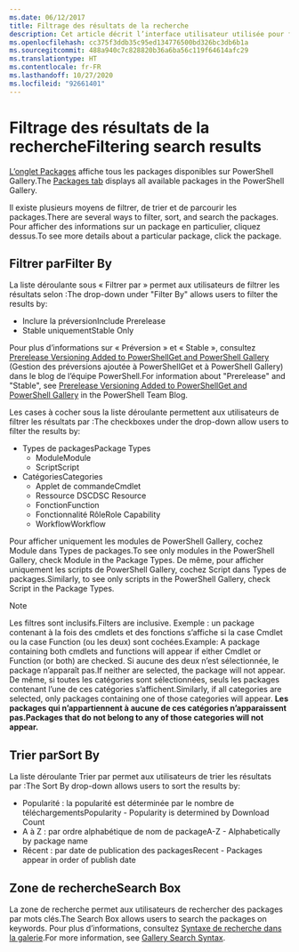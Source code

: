```yaml
---
ms.date: 06/12/2017
title: Filtrage des résultats de la recherche
description: Cet article décrit l’interface utilisateur utilisée pour filtrer le contenu dans PowerShell Gallery.
ms.openlocfilehash: cc375f3ddb35c95ed134776500bd326bc3db6b1a
ms.sourcegitcommit: 488a940c7c828820b36a6ba56c119f64614afc29
ms.translationtype: HT
ms.contentlocale: fr-FR
ms.lasthandoff: 10/27/2020
ms.locfileid: "92661401"
---
```

# <a name="filtering-search-results"></a><span data-ttu-id="e4175-103">Filtrage des résultats de la recherche</span><span class="sxs-lookup"><span data-stu-id="e4175-103">Filtering search results</span></span>

<span data-ttu-id="e4175-104">[L’onglet Packages](https://www.powershellgallery.com/packages) affiche tous les packages disponibles sur PowerShell Gallery.</span><span class="sxs-lookup"><span data-stu-id="e4175-104">The [Packages tab](https://www.powershellgallery.com/packages) displays all available packages in the PowerShell Gallery.</span></span>

<span data-ttu-id="e4175-105">Il existe plusieurs moyens de filtrer, de trier et de parcourir les packages.</span><span class="sxs-lookup"><span data-stu-id="e4175-105">There are several ways to filter, sort, and search the packages.</span></span> <span data-ttu-id="e4175-106">Pour afficher des informations sur un package en particulier, cliquez dessus.</span><span class="sxs-lookup"><span data-stu-id="e4175-106">To see more details about a particular package, click the package.</span></span>

## <a name="filter-by"></a><span data-ttu-id="e4175-107">Filtrer par</span><span class="sxs-lookup"><span data-stu-id="e4175-107">Filter By</span></span>

<span data-ttu-id="e4175-108">La liste déroulante sous « Filtrer par » permet aux utilisateurs de filtrer les résultats selon :</span><span class="sxs-lookup"><span data-stu-id="e4175-108">The drop-down under "Filter By" allows users to filter the results by:</span></span>

- <span data-ttu-id="e4175-109">Inclure la préversion</span><span class="sxs-lookup"><span data-stu-id="e4175-109">Include Prerelease</span></span>
- <span data-ttu-id="e4175-110">Stable uniquement</span><span class="sxs-lookup"><span data-stu-id="e4175-110">Stable Only</span></span>

<span data-ttu-id="e4175-111">Pour plus d’informations sur « Préversion » et « Stable », consultez [Prerelease Versioning Added to PowerShellGet and PowerShell Gallery](https://blogs.msdn.microsoft.com/powershell/2017/12/05/prerelease-versioning-added-to-powershellget-and-powershell-gallery/) (Gestion des préversions ajoutée à PowerShellGet et à PowerShell Gallery) dans le blog de l’équipe PowerShell.</span><span class="sxs-lookup"><span data-stu-id="e4175-111">For information about "Prerelease" and "Stable", see [Prerelease Versioning Added to PowerShellGet and PowerShell Gallery](https://blogs.msdn.microsoft.com/powershell/2017/12/05/prerelease-versioning-added-to-powershellget-and-powershell-gallery/) in the PowerShell Team Blog.</span></span>

<span data-ttu-id="e4175-112">Les cases à cocher sous la liste déroulante permettent aux utilisateurs de filtrer les résultats par :</span><span class="sxs-lookup"><span data-stu-id="e4175-112">The checkboxes under the drop-down allow users to filter the results by:</span></span>

- <span data-ttu-id="e4175-113">Types de packages</span><span class="sxs-lookup"><span data-stu-id="e4175-113">Package Types</span></span>
  - <span data-ttu-id="e4175-114">Module</span><span class="sxs-lookup"><span data-stu-id="e4175-114">Module</span></span>
  - <span data-ttu-id="e4175-115">Script</span><span class="sxs-lookup"><span data-stu-id="e4175-115">Script</span></span>
- <span data-ttu-id="e4175-116">Catégories</span><span class="sxs-lookup"><span data-stu-id="e4175-116">Categories</span></span>
  - <span data-ttu-id="e4175-117">Applet de commande</span><span class="sxs-lookup"><span data-stu-id="e4175-117">Cmdlet</span></span>
  - <span data-ttu-id="e4175-118">Ressource DSC</span><span class="sxs-lookup"><span data-stu-id="e4175-118">DSC Resource</span></span>
  - <span data-ttu-id="e4175-119">Fonction</span><span class="sxs-lookup"><span data-stu-id="e4175-119">Function</span></span>
  - <span data-ttu-id="e4175-120">Fonctionnalité Rôle</span><span class="sxs-lookup"><span data-stu-id="e4175-120">Role Capability</span></span>
  - <span data-ttu-id="e4175-121">Workflow</span><span class="sxs-lookup"><span data-stu-id="e4175-121">Workflow</span></span>

<span data-ttu-id="e4175-122">Pour afficher uniquement les modules de PowerShell Gallery, cochez Module dans Types de packages.</span><span class="sxs-lookup"><span data-stu-id="e4175-122">To see only modules in the PowerShell Gallery, check Module in the Package Types.</span></span> <span data-ttu-id="e4175-123">De même, pour afficher uniquement les scripts de PowerShell Gallery, cochez Script dans Types de packages.</span><span class="sxs-lookup"><span data-stu-id="e4175-123">Similarly, to see only scripts in the PowerShell Gallery, check Script in the Package Types.</span></span>

> [!NOTE]
> <span data-ttu-id="e4175-124">Les filtres sont inclusifs.</span><span class="sxs-lookup"><span data-stu-id="e4175-124">Filters are inclusive.</span></span> <span data-ttu-id="e4175-125">Exemple : un package contenant à la fois des cmdlets et des fonctions s’affiche si la case Cmdlet ou la case Function (ou les deux) sont cochées.</span><span class="sxs-lookup"><span data-stu-id="e4175-125">Example: A package containing both cmdlets and functions will appear if either Cmdlet or Function (or both) are checked.</span></span> <span data-ttu-id="e4175-126">Si aucune des deux n’est sélectionnée, le package n’apparaît pas.</span><span class="sxs-lookup"><span data-stu-id="e4175-126">If neither are selected, the package will not appear.</span></span> <span data-ttu-id="e4175-127">De même, si toutes les catégories sont sélectionnées, seuls les packages contenant l’une de ces catégories s’affichent.</span><span class="sxs-lookup"><span data-stu-id="e4175-127">Similarly, if all categories are selected, only packages containing one of those categories will appear.</span></span> <span data-ttu-id="e4175-128">**Les packages qui n’appartiennent à aucune de ces catégories n’apparaissent pas.**</span><span class="sxs-lookup"><span data-stu-id="e4175-128">**Packages that do not belong to any of those categories will not appear.**</span></span>

## <a name="sort-by"></a><span data-ttu-id="e4175-129">Trier par</span><span class="sxs-lookup"><span data-stu-id="e4175-129">Sort By</span></span>

<span data-ttu-id="e4175-130">La liste déroulante Trier par permet aux utilisateurs de trier les résultats par :</span><span class="sxs-lookup"><span data-stu-id="e4175-130">The Sort By drop-down allows users to sort the results by:</span></span>

- <span data-ttu-id="e4175-131">Popularité : la popularité est déterminée par le nombre de téléchargements</span><span class="sxs-lookup"><span data-stu-id="e4175-131">Popularity - Popularity is determined by Download Count</span></span>
- <span data-ttu-id="e4175-132">A à Z : par ordre alphabétique de nom de package</span><span class="sxs-lookup"><span data-stu-id="e4175-132">A-Z - Alphabetically by package name</span></span>
- <span data-ttu-id="e4175-133">Récent : par date de publication des packages</span><span class="sxs-lookup"><span data-stu-id="e4175-133">Recent - Packages appear in order of publish date</span></span>

## <a name="search-box"></a><span data-ttu-id="e4175-134">Zone de recherche</span><span class="sxs-lookup"><span data-stu-id="e4175-134">Search Box</span></span>

<span data-ttu-id="e4175-135">La zone de recherche permet aux utilisateurs de rechercher des packages par mots clés.</span><span class="sxs-lookup"><span data-stu-id="e4175-135">The Search Box allows users to search the packages on keywords.</span></span>
<span data-ttu-id="e4175-136">Pour plus d’informations, consultez [Syntaxe de recherche dans la galerie](search-syntax.md).</span><span class="sxs-lookup"><span data-stu-id="e4175-136">For more information, see [Gallery Search Syntax](search-syntax.md).</span></span>
